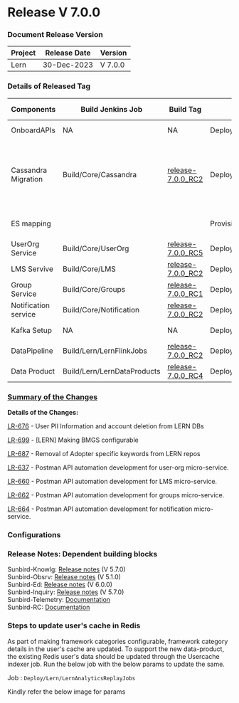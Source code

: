 # Release V 7.0.0

### Document Release Version <a href="#document-release-version" id="document-release-version"></a>

| Project | Release Date | Version |
| ------- | ------------ | ------- |
| Lern    | 30-Dec-2023  | V 7.0.0 |

### Details of Released Tag

<table data-full-width="false"><thead><tr><th width="166">Components</th><th width="167">Build Jenkins Job</th><th width="140">Build Tag</th><th width="192">Deploy Jenkins Job</th><th width="137">Deploy Tag</th><th width="197">Comment</th></tr></thead><tbody><tr><td>OnboardAPIs</td><td>NA</td><td>NA</td><td>Deploy/Kubernetes/OnboardAPIs</td><td><a href="https://github.com/project-sunbird/sunbird-devops/tree/release-7.0.0">release-7.0.0</a></td><td>To onboard the delete user API</td></tr><tr><td>Cassandra Migration</td><td>Build/Core/Cassandra</td><td><a href="https://github.com/Sunbird-Lern/sunbird-utils/tree/release-7.0.0_RC2">release-7.0.0_RC2</a></td><td>Deploy/Kubernetes/Cassandra</td><td><a href="https://github.com/project-sunbird/sunbird-devops/tree/release-7.0.0">release-7.0.0</a></td><td><p>Select the <strong>sunbird</strong> in <strong>cassandra_keyspace_to_migrate</strong> while deploying</p><p>script_repo_branch_or_tag: release-7.0.0_RC2</p></td></tr><tr><td>ES mapping</td><td></td><td></td><td>Provision/Core/ESMapping</td><td><a href="https://github.com/project-sunbird/sunbird-devops/tree/release-7.0.0">release-7.0.0</a></td><td>Updates the es mapping to accept dynamic framework category to index user data</td></tr><tr><td>UserOrg Service</td><td>Build/Core/UserOrg</td><td><a href="https://github.com/Sunbird-Lern/userorg-service/tree/release-7.0.0_RC5">release-7.0.0_RC5</a></td><td>Deploy/Kubernetes/UserOrg</td><td><a href="https://github.com/project-sunbird/sunbird-devops/tree/release-7.0.0">release-7.0.0</a></td><td></td></tr><tr><td>LMS Servive</td><td>Build/Core/LMS</td><td><a href="https://github.com/Sunbird-Lern/lms-service/tree/release-7.0.0_RC2">release-7.0.0_RC2</a></td><td>Deploy/Kubernetes/LMS</td><td><a href="https://github.com/project-sunbird/sunbird-devops/tree/release-7.0.0">release-7.0.0</a></td><td></td></tr><tr><td>Group Service</td><td>Build/Core/Groups</td><td><a href="https://github.com/Sunbird-Lern/groups-service/tree/release-7.0.0_RC1">release-7.0.0_RC1</a></td><td>Deploy/Kubernetes/Groups</td><td><a href="https://github.com/project-sunbird/sunbird-devops/tree/release-7.0.0">release-7.0.0</a></td><td></td></tr><tr><td>Notification service</td><td>Build/Core/Notification</td><td><a href="https://github.com/Sunbird-Lern/notification-service/tree/release-7.0.0_RC2">release-7.0.0_RC2</a></td><td>Deploy/Kubernetes/Notification</td><td><a href="https://github.com/project-sunbird/sunbird-devops/tree/release-7.0.0">release-7.0.0</a></td><td></td></tr><tr><td>Kafka Setup</td><td>NA</td><td>NA</td><td>Deploy/Lern/KafkaSetup</td><td><a href="https://github.com/Sunbird-Lern/data-pipeline/tree/release-7.0.0_RC1">release-7.0.0_RC1</a></td><td></td></tr><tr><td>DataPipeline</td><td>Build/Lern/LernFlinkJobs</td><td><a href="https://github.com/Sunbird-Lern/data-pipeline/tree/release-7.0.0_RC2">release-7.0.0_RC2</a></td><td>Deploy/Lern/LernFlinkJobs</td><td><a href="https://github.com/Sunbird-Lern/data-pipeline/tree/release-7.0.0_RC2">release-7.0.0_RC2</a></td><td></td></tr><tr><td>Data Product</td><td>Build/Lern/LernDataProducts</td><td><a href="https://github.com/Sunbird-Lern/data-products/tree/release-7.0.0_RC4">release-7.0.0_RC4</a></td><td>Deploy/Lern/LernDataProducts</td><td><a href="https://github.com/Sunbird-Lern/data-products/tree/release-7.0.0_RC4">release-7.0.0_RC4</a></td><td></td></tr></tbody></table>

### [**Summary of the Changes**](https://project-sunbird.atlassian.net/issues/?filter=12863) <a href="#id-1.-summary-of-the-changes" id="id-1.-summary-of-the-changes"></a>

**Details of the Changes:**

[LR-676](https://project-sunbird.atlassian.net/browse/LR-676) - User PII Information and account deletion from LERN DBs

[LR-699](https://project-sunbird.atlassian.net/browse/LR-699) - \[LERN] Making BMGS configurable

[LR-687](https://project-sunbird.atlassian.net/browse/LR-687) - Removal of Adopter specific keywords from LERN repos

[LR-637](https://project-sunbird.atlassian.net/browse/LR-637) - Postman API automation development for user-org micro-service.

[LR-660](https://project-sunbird.atlassian.net/browse/LR-660) - Postman API automation development for LMS micro-service.

[LR-662](https://project-sunbird.atlassian.net/browse/LR-662) - Postman API automation development for groups micro-service.

[LR-664](https://project-sunbird.atlassian.net/browse/LR-664) - Postman API automation development for notification micro-service.

### Configurations

### Release Notes: Dependent building blocks

Sunbird-Knowlg: [Release notes](https://knowlg.sunbird.org/use/release-notes/release-5.7.0-latest) (V 5.7.0)\
Sunbird-Obsrv: [Release notes](https://obsrv.sunbird.org/use/release-notes/release-v-5.1.0) (V 5.1.0)\
Sunbird-Ed: [Release notes](https://ed.sunbird.org/use/release/updating-sunbird-releases/5.2.0-to-6.0.0) (V 6.0.0)\
Sunbird-Inquiry: [Release notes](https://inquiry.sunbird.org/use/release-notes/inquiry-release-v5.7.0) (V 5.7.0)\
Sunbird-Telemetry: [Documentation](https://telemetry.sunbird.org/)\
Sunbird-RC: [Documentation](https://docs.sunbirdrc.dev/learn/readme)

### Steps to update user's cache in Redis

As part of making framework categories configurable, framework category details in the user's cache are updated. To support the new data-product, the existing Redis user's data should be updated through the Usercache indexer job. Run the below job with the below params to update the same.

Job : `Deploy/Lern/LernAnalyticsReplayJobs`

Kindly refer the below image for params

<figure><img src="../../.gitbook/assets/Screenshot 2024-01-04 at 12.21.28 PM (2).png" alt=""><figcaption></figcaption></figure>
